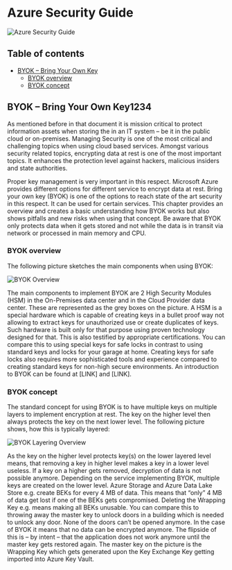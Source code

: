  # Azure Security Guide
![Azure Security Guide](../images/00-azure-security-guide.png)

## Table of contents
  * [BYOK – Bring Your Own Key](#byok--bring-your-own-key)
    + [BYOK overview](#byok-overview)
    + [BYOK concept](#byok-concept)

## BYOK – Bring Your Own Key1234

As mentioned before in that document it is mission critical to protect information assets when storing the in an IT system – be it in the public cloud or on-premises. Managing Security is one of the most critical and challenging topics when using cloud based services. Amongst various security related topics, encrypting data at rest is one of the most important topics. It enhances the protection level against hackers, malicious insiders and state authorities. 

Proper key management is very important in this respect. Microsoft Azure provides different options for different service to encrypt data at rest. Bring your own key (BYOK) is one of the options to reach state of the art security in this respect. It can be used for certain services.
This chapter provides an overview and creates a basic understanding how BYOK works but also shows pitfalls and new risks when using that concept.
Be aware that BYOK only protects data when it gets stored and not while the data is in transit via network or processed in main memory and CPU.

###	BYOK overview

The following picture sketches the main components when using BYOK:

![BYOK Overview](../images/18-byok-overview.png)

The main components to implement BYOK are 2 High Security Modules (HSM) in the On-Premises data center and in the Cloud Provider data center. These are represented as the grey boxes on the picture. A HSM is a special hardware which is capable of creating keys in a bullet proof way not allowing to extract keys for unauthorized use or create duplicates of keys. Such hardware is built only for that purpose using proven technology designed for that. This is also testified by appropriate certifications.
You can compare this to using special keys for safe locks in contrast to using standard keys and locks for your garage at home. Creating keys for safe locks also requires more sophisticated tools and experience compared to creating standard keys for non-high secure environments.
An introduction to BYOK can be found at [LINK] and [LINK].

###	BYOK concept

The standard concept for using BYOK is to have multiple keys on multiple layers to implement encryption at rest. The key on the higher level then always protects the key on the next lower level.
The following picture shows, how this is typically layered:

![BYOK Layering Overview](../images/19-byok-layering-overview.png)

As the key on the higher level protects key(s) on the lower layered level means, that removing a key in higher level makes a key in a lower level useless. If a key on a higher gets removed, decryption of data is not possible anymore.
Depending on the service implementing BYOK, multiple keys are created on the lower level. Azure Storage and Azure Data Lake Store e.g. create BEKs for every 4 MB of data. This means that “only” 4 MB of data get lost if one of the BEKs gets compromised. Deleting the Wrapping Key e.g. means making all BEKs unusable.
You can compare this to throwing away the master key to unlock doors in a building which is needed to unlock any door. None of the doors can’t be opened anymore. In the case of BYOK it means that no data can be encrypted anymore. The flipside of this is – by intent – that the application does not work anymore until the master key gets restored again.
The master key on the picture is the Wrapping Key which gets generated upon the Key Exchange Key getting imported into Azure Key Vault.
